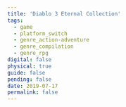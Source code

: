 ```yaml
---
title: 'Diablo 3 Eternal Collection'
tags:
  - game
  - platform_switch
  - genre_action-adventure
  - genre_compilation
  - genre_rpg
digital: false
physical: true
guide: false
pending: false
date: 2019-07-17
permalink: false
---
```


